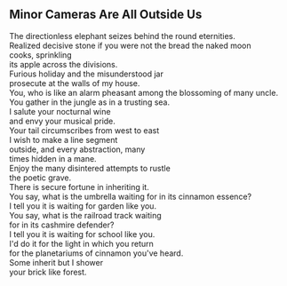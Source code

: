 Minor Cameras Are All Outside Us
--------------------------------
The directionless elephant seizes behind the round eternities.  
Realized decisive stone if you were not the bread the naked moon  
cooks, sprinkling  
its apple across the divisions.  
Furious holiday and the misunderstood jar  
prosecute at the walls of my house.  
You, who is like an alarm pheasant among the blossoming of many uncle.  
You gather in the jungle as in a trusting sea.  
I salute your nocturnal wine  
and envy your musical pride.  
Your tail circumscribes from west to east  
I wish to make a line segment  
outside, and every abstraction, many  
times hidden in a mane.  
Enjoy the many disintered attempts to rustle  
the poetic grave.  
There is secure fortune in inheriting it.  
You say, what is the umbrella waiting for in its cinnamon essence?  
I tell you it is waiting for garden like you.  
You say, what is the railroad track waiting  
for in its cashmire defender?  
I tell you it is waiting for school like you.  
I'd do it for the light in which you return  
for the planetariums of cinnamon you've heard.  
Some inherit but I shower  
your brick like forest.  
